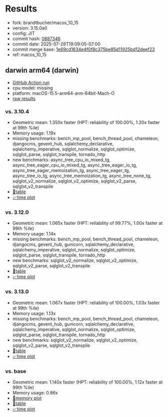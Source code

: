 # Results

- fork: brandtbucher/macos_10_15
- version: 3.15.0a0
- config: JIT
- commit hash: [0887346](https://github.com/brandtbucher/cpython/commit/0887346)
- commit date: 2025-07-28T19:09:05-07:00
- commit merge base: [1e69cd1634e4f0f8c375be85d11925bd12deef23](https://github.com/python/cpython/commit/1e69cd1634e4f0f8c375be85d11925bd12deef23)
- ref: macos_10_15

## darwin arm64 (darwin)

- [GitHub Action run](https://github.com/faster-cpython/benchmarking/actions/runs/16585275452)
- cpu model: missing
- platform: macOS-15.5-arm64-arm-64bit-Mach-O
- [raw results](bm-20250728-darwin-arm64-brandtbucher-macos_10_15-3.15.0a0-0887346.json)

### vs. 3.10.4

- Geometric mean: 1.350x faster (HPT: reliability of 100.00%, 1.20x faster at 99th %ile)
- Memory usage: 1.19x
- missing benchmarks: bench_mp_pool, bench_thread_pool, chameleon, djangocms, gevent_hub, sqlalchemy_declarative, sqlalchemy_imperative, sqlglot_normalize, sqlglot_optimize, sqlglot_parse, sqlglot_transpile, tornado_http
- new benchmarks: async_tree_cpu_io_mixed_tg, async_tree_eager_cpu_io_mixed_tg, async_tree_eager_io_tg, async_tree_eager_memoization_tg, async_tree_eager_tg, async_tree_io_tg, async_tree_memoization_tg, async_tree_none_tg, sqlglot_v2_normalize, sqlglot_v2_optimize, sqlglot_v2_parse, sqlglot_v2_transpile
- [📄table](bm-20250728-darwin-arm64-brandtbucher-macos_10_15-3.15.0a0-0887346-vs-3.10.4.md)
- [📈time plot](bm-20250728-darwin-arm64-brandtbucher-macos_10_15-3.15.0a0-0887346-vs-3.10.4.svg)

### vs. 3.12.0

- Geometric mean: 1.065x faster (HPT: reliability of 99.77%, 1.00x faster at 99th %ile)
- Memory usage: 1.14x
- missing benchmarks: bench_mp_pool, bench_thread_pool, chameleon, djangocms, gevent_hub, gunicorn, sqlalchemy_declarative, sqlalchemy_imperative, sqlglot_normalize, sqlglot_optimize, sqlglot_parse, sqlglot_transpile, tornado_http
- new benchmarks: sqlglot_v2_normalize, sqlglot_v2_optimize, sqlglot_v2_parse, sqlglot_v2_transpile
- [📄table](bm-20250728-darwin-arm64-brandtbucher-macos_10_15-3.15.0a0-0887346-vs-3.12.0.md)
- [📈time plot](bm-20250728-darwin-arm64-brandtbucher-macos_10_15-3.15.0a0-0887346-vs-3.12.0.svg)

### vs. 3.13.0

- Geometric mean: 1.067x faster (HPT: reliability of 100.00%, 1.03x faster at 99th %ile)
- Memory usage: 1.13x
- missing benchmarks: bench_mp_pool, bench_thread_pool, chameleon, djangocms, gevent_hub, gunicorn, sqlalchemy_declarative, sqlalchemy_imperative, sqlglot_normalize, sqlglot_optimize, sqlglot_parse, sqlglot_transpile, tornado_http
- new benchmarks: sqlglot_v2_normalize, sqlglot_v2_optimize, sqlglot_v2_parse, sqlglot_v2_transpile
- [📄table](bm-20250728-darwin-arm64-brandtbucher-macos_10_15-3.15.0a0-0887346-vs-3.13.0.md)
- [📈time plot](bm-20250728-darwin-arm64-brandtbucher-macos_10_15-3.15.0a0-0887346-vs-3.13.0.svg)

### vs. base

- Geometric mean: 1.140x faster (HPT: reliability of 100.00%, 1.12x faster at 99th %ile)
- Memory usage: 0.96x
- [🧠memory plot](bm-20250728-darwin-arm64-brandtbucher-macos_10_15-3.15.0a0-0887346-vs-base-mem.svg)
- [📄table](bm-20250728-darwin-arm64-brandtbucher-macos_10_15-3.15.0a0-0887346-vs-base.md)
- [📈time plot](bm-20250728-darwin-arm64-brandtbucher-macos_10_15-3.15.0a0-0887346-vs-base.svg)

